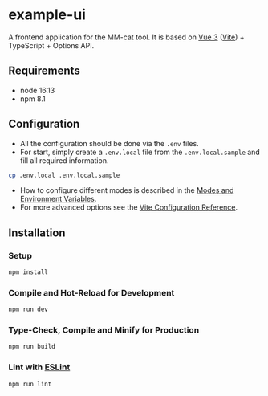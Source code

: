 # example-ui

A frontend application for the MM-cat tool. It is based on [Vue 3](https://vuejs.org/) ([Vite](https://vitejs.dev/)) + TypeScript + Options API.

## Requirements

- node 16.13
- npm 8.1

## Configuration

- All the configuration should be done via the `.env` files.
- For start, simply create a `.env.local` file from the `.env.local.sample` and fill all required information.
```sh
cp .env.local .env.local.sample
```
- How to configure different modes is described in the [Modes and Environment Variables](https://vitejs.dev/guide/env-and-mode.html).
- For more advanced options see the [Vite Configuration Reference](https://vitejs.dev/config/).

## Installation

### Setup

```sh
npm install
```

### Compile and Hot-Reload for Development

```sh
npm run dev
```

### Type-Check, Compile and Minify for Production

```sh
npm run build
```

### Lint with [ESLint](https://eslint.org/)

```sh
npm run lint
```
